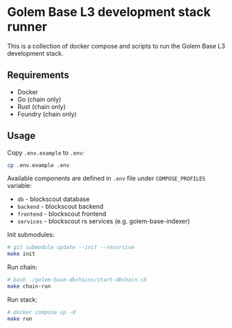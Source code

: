 # Golem Base L3 development stack runner

This is a collection of docker compose and scripts to run the Golem Base L3 development stack.

## Requirements

- Docker
- Go (chain only)
- Rust (chain only)
- Foundry (chain only)

## Usage 

Copy `.env.example` to `.env`:

```bash
cp .env.example .env
```

Available components are defined in `.env` file under `COMPOSE_PROFILES` variable:
- `db` - blockscout database
- `backend` - blockscout backend
- `frontend` - blockscout frontend
- `services` - blockscout rs services (e.g. golem-base-indexer)


Init submodules:

```bash
# git submodule update --init --recursive
make init
```

Run chain:
```bash
# bash ./golem-base-dbchains/start-dbchain.sh
make chain-run
```

Run stack:
```bash
# docker compose up -d
make run
```

